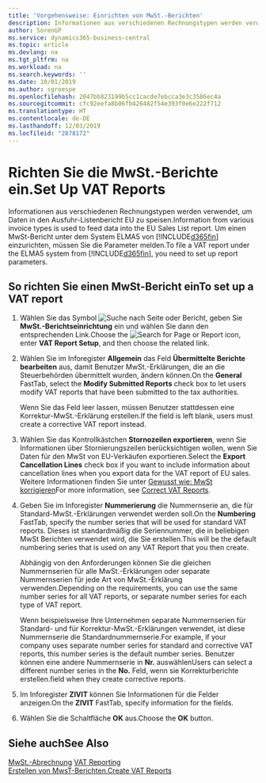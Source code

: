 ```yaml
---
title: 'Vorgehensweise: Einrichten von MwSt.-Berichten'
description: Informationen aus verschiedenen Rechnungstypen werden verwendet, um Daten in den Ausfuhr-Listenbericht EU zu speisen. Um einen MwSt-Bericht unter dem System ELMA5 von Business Central einzurichten, müssen Sie die Parameter melden.
author: SorenGP
ms.service: dynamics365-business-central
ms.topic: article
ms.devlang: na
ms.tgt_pltfrm: na
ms.workload: na
ms.search.keywords: ''
ms.date: 10/01/2019
ms.author: sgroespe
ms.openlocfilehash: 2047bb823199b5cc1cacde7ebcca3e3c3586ec4a
ms.sourcegitcommit: cfc92eefa8b06fb426482f54e393f0e6e222f712
ms.translationtype: HT
ms.contentlocale: de-DE
ms.lasthandoff: 12/03/2019
ms.locfileid: "2878172"
---
```

# <a name="set-up-vat-reports"></a><span data-ttu-id="85c26-104">Richten Sie die MwSt.-Berichte ein.</span><span class="sxs-lookup"><span data-stu-id="85c26-104">Set Up VAT Reports</span></span>
<span data-ttu-id="85c26-105">Informationen aus verschiedenen Rechnungstypen werden verwendet, um Daten in den Ausfuhr-Listenbericht EU zu speisen.</span><span class="sxs-lookup"><span data-stu-id="85c26-105">Information from various invoice types is used to feed data into the EU Sales List report.</span></span> <span data-ttu-id="85c26-106">Um einen MwSt-Bericht unter dem System ELMA5 von [!INCLUDE[d365fin](../../includes/d365fin_md.md)] einzurichten, müssen Sie die Parameter melden.</span><span class="sxs-lookup"><span data-stu-id="85c26-106">To file a VAT report under the ELMA5 system from [!INCLUDE[d365fin](../../includes/d365fin_md.md)], you need to set up report parameters.</span></span>  

## <a name="to-set-up-a-vat-report"></a><span data-ttu-id="85c26-107">So richten Sie einen MwSt-Bericht ein</span><span class="sxs-lookup"><span data-stu-id="85c26-107">To set up a VAT report</span></span>  

1.  <span data-ttu-id="85c26-108">Wählen Sie das Symbol ![Suche nach Seite oder Bericht](../../media/ui-search/search_small.png "Symbol „Suche nach Seite oder Bericht“"), geben Sie **MwSt.-Berichtseinrichtung** ein und wählen Sie dann den entsprechenden Link.</span><span class="sxs-lookup"><span data-stu-id="85c26-108">Choose the ![Search for Page or Report](../../media/ui-search/search_small.png "Search for Page or Report icon") icon, enter **VAT Report Setup**, and then choose the related link.</span></span>  
2.  <span data-ttu-id="85c26-109">Wählen Sie im Inforegister **Allgemein** das Feld **Übermittelte Berichte bearbeiten** aus, damit Benutzer MwSt.-Erklärungen, die an die Steuerbehörden übermittelt wurden, ändern können.</span><span class="sxs-lookup"><span data-stu-id="85c26-109">On the **General** FastTab, select the **Modify Submitted Reports** check box to let users modify VAT reports that have been submitted to the tax authorities.</span></span>  

    <span data-ttu-id="85c26-110">Wenn Sie das Feld leer lassen, müssen Benutzer stattdessen eine Korrektur-MwSt.-Erklärung erstellen.</span><span class="sxs-lookup"><span data-stu-id="85c26-110">If the field is left blank, users must create a corrective VAT report instead.</span></span>  

3.  <span data-ttu-id="85c26-111">Wählen Sie das Kontrollkästchen **Stornozeilen exportieren**, wenn Sie Informationen über Stornierungszeilen berücksichtigen wollen, wenn Sie Daten für den MwSt von EU-Verkäufen exportieren.</span><span class="sxs-lookup"><span data-stu-id="85c26-111">Select the **Export Cancellation Lines** check box if you want to include information about cancellation lines when you export data for the VAT report of EU sales.</span></span> <span data-ttu-id="85c26-112">Weitere Informationen finden Sie unter [Gewusst wie: MwSt korrigieren](how-to-correct-vat-reports.md)</span><span class="sxs-lookup"><span data-stu-id="85c26-112">For more information, see [Correct VAT Reports](how-to-correct-vat-reports.md).</span></span>  
4.  <span data-ttu-id="85c26-113">Geben Sie im Inforegister **Nummerierung** die Nummernserie an, die für Standard-MwSt.-Erklärungen verwendet werden soll.</span><span class="sxs-lookup"><span data-stu-id="85c26-113">On the **Numbering** FastTab, specify the number series that will be used for standard VAT reports.</span></span> <span data-ttu-id="85c26-114">Dieses ist standardmäßig die Seriennummer, die in beliebigen MwSt Berichten verwendet wird, die Sie erstellen.</span><span class="sxs-lookup"><span data-stu-id="85c26-114">This will be the default numbering series that is used on any VAT Report that you then create.</span></span>  

    <span data-ttu-id="85c26-115">Abhängig von den Anforderungen können Sie die gleichen Nummernserien für alle MwSt.-Erklärungen oder separate Nummernserien für jede Art von MwSt.-Erklärung verwenden.</span><span class="sxs-lookup"><span data-stu-id="85c26-115">Depending on the requirements, you can use the same number series for all VAT reports, or separate number series for each type of VAT report.</span></span>

    <span data-ttu-id="85c26-116">Wenn beispielsweise Ihre Unternehmen separate Nummernserien für Standard- und für Korrektur-MwSt.-Erklärungen verwendet, ist diese Nummernserie die Standardnummernserie.</span><span class="sxs-lookup"><span data-stu-id="85c26-116">For example, if your company uses separate number series for standard and corrective VAT reports, this number series is the default number series.</span></span> <span data-ttu-id="85c26-117">Benutzer können eine andere Nummernserie in **Nr.** auswählen</span><span class="sxs-lookup"><span data-stu-id="85c26-117">Users can select a different number series in the **No.**</span></span> <span data-ttu-id="85c26-118">Feld, wenn sie Korrekturberichte erstellen.</span><span class="sxs-lookup"><span data-stu-id="85c26-118">field when they create corrective reports.</span></span>  

5.  <span data-ttu-id="85c26-119">Im Inforegister **ZIVIT** können Sie Informationen für die Felder anzeigen.</span><span class="sxs-lookup"><span data-stu-id="85c26-119">On the **ZIVIT** FastTab, specify information for the fields.</span></span>  
6.  <span data-ttu-id="85c26-120">Wählen Sie die Schaltfläche **OK** aus.</span><span class="sxs-lookup"><span data-stu-id="85c26-120">Choose the **OK** button.</span></span>  

## <a name="see-also"></a><span data-ttu-id="85c26-121">Siehe auch</span><span class="sxs-lookup"><span data-stu-id="85c26-121">See Also</span></span>  
 <span data-ttu-id="85c26-122">[MwSt.-Abrechnung](vat-reporting.md) </span><span class="sxs-lookup"><span data-stu-id="85c26-122">[VAT Reporting](vat-reporting.md) </span></span>  
 [<span data-ttu-id="85c26-123">Erstellen von MwsT-Berichten.</span><span class="sxs-lookup"><span data-stu-id="85c26-123">Create VAT Reports</span></span>](how-to-create-vat-reports.md)
